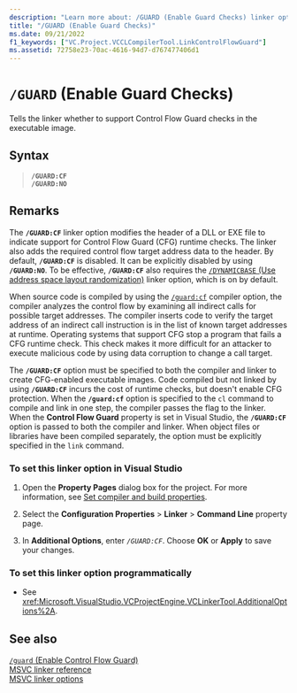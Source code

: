 ```yaml
---
description: "Learn more about: /GUARD (Enable Guard Checks) linker option"
title: "/GUARD (Enable Guard Checks)"
ms.date: 09/21/2022
f1_keywords: ["VC.Project.VCCLCompilerTool.LinkControlFlowGuard"]
ms.assetid: 72758e23-70ac-4616-94d7-d767477406d1
---
```

# `/GUARD` (Enable Guard Checks)

Tells the linker whether to support Control Flow Guard checks in the executable image.

## Syntax

> **`/GUARD:CF`**\
> **`/GUARD:NO`**

## Remarks

The **`/GUARD:CF`** linker option modifies the header of a DLL or EXE file to indicate support for Control Flow Guard (CFG) runtime checks. The linker also adds the required control flow target address data to the header. By default, **`/GUARD:CF`** is disabled. It can be explicitly disabled by using **`/GUARD:NO`**. To be effective, **`/GUARD:CF`** also requires the [`/DYNAMICBASE` (Use address space layout randomization)](dynamicbase-use-address-space-layout-randomization.md) linker option, which is on by default.

When source code is compiled by using the [`/guard:cf`](guard-enable-control-flow-guard.md) compiler option, the compiler analyzes the control flow by examining all indirect calls for possible target addresses. The compiler inserts code to verify the target address of an indirect call instruction is in the list of known target addresses at runtime. Operating systems that support CFG stop a program that fails a CFG runtime check. This check makes it more difficult for an attacker to execute malicious code by using data corruption to change a call target.

The **`/GUARD:CF`** option must be specified to both the compiler and linker to create CFG-enabled executable images. Code compiled but not linked by using **`/GUARD:CF`** incurs the cost of runtime checks, but doesn't enable CFG protection. When the **`/guard:cf`** option is specified to the `cl` command to compile and link in one step, the compiler passes the flag to the linker. When the **Control Flow Guard** property is set in Visual Studio, the **`/GUARD:CF`** option is passed to both the compiler and linker. When object files or libraries have been compiled separately, the option must be explicitly specified in the `link` command.

### To set this linker option in Visual Studio

1. Open the **Property Pages** dialog box for the project. For more information, see [Set compiler and build properties](../working-with-project-properties.md).

1. Select the **Configuration Properties** > **Linker** > **Command Line** property page.

1. In **Additional Options**, enter *`/GUARD:CF`*. Choose **OK** or **Apply** to save your changes.

### To set this linker option programmatically

- See <xref:Microsoft.VisualStudio.VCProjectEngine.VCLinkerTool.AdditionalOptions%2A>.

## See also

[`/guard` (Enable Control Flow Guard)](guard-enable-control-flow-guard.md)\
[MSVC linker reference](linking.md)\
[MSVC linker options](linker-options.md)
